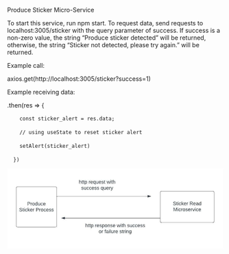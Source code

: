 Produce Sticker Micro-Service

To start this service, run npm start. To request data, send requests to localhost:3005/sticker with the query parameter of success. If success is a non-zero value, the string “Produce sticker detected” will be returned, otherwise, the string “Sticker not detected, please try again.” will be returned.

Example call:

axios.get(http://localhost:3005/sticker?success=1)

Example receiving data:

.then(res => {

        const sticker_alert = res.data;
        
        // using useState to reset sticker alert
        
        setAlert(sticker_alert)
        
      })
<img src="/produce_micro.jpeg" title="Produce Sticker Microservice">
